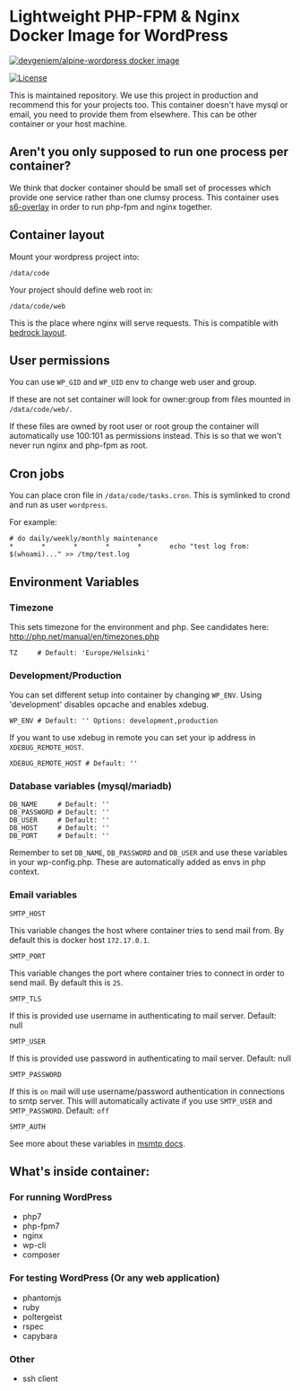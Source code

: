 # Lightweight PHP-FPM & Nginx Docker Image for WordPress
[![devgeniem/alpine-wordpress docker image](http://dockeri.co/image/devgeniem/alpine-wordpress)](https://registry.hub.docker.com/u/devgeniem/alpine-wordpress/)

[![License](http://img.shields.io/:license-mit-blue.svg?style=flat-square)](http://badges.mit-license.org)

This is maintained repository. We use this project in production and recommend this for your projects too. This container doesn't have mysql or email, you need to provide them from elsewhere. This can be other container or your host machine.

## Aren't you only supposed to run one process per container?
We think that docker container should be small set of processes which provide one service rather than one clumsy process. This container uses [s6-overlay](https://github.com/just-containers/s6-overlay) in order to run php-fpm and nginx together.

## Container layout
Mount your wordpress project into:
```
/data/code
```

Your project should define web root in:
```
/data/code/web
```
This is the place where nginx will serve requests. This is compatible with [bedrock layout](https://github.com/roots/bedrock).

## User permissions
You can use `WP_GID` and `WP_UID` env to change web user and group.

If these are not set container will look for owner:group from files mounted in `/data/code/web/`.

If these files are owned by root user or root group the container will automatically use 100:101 as permissions instead. This is so that we won't never run nginx and php-fpm as root.

## Cron jobs
You can place cron file in `/data/code/tasks.cron`. This is symlinked to crond and run as user `wordpress`.

For example:
```
# do daily/weekly/monthly maintenance
*       *       *       *       *       echo "test log from: $(whoami)..." >> /tmp/test.log
```

## Environment Variables

### Timezone
This sets timezone for the environment and php. See candidates here: http://php.net/manual/en/timezones.php
```
TZ     # Default: 'Europe/Helsinki'
```

### Development/Production

You can set different setup into container by changing `WP_ENV`. Using 'development' disables opcache and enables xdebug.
```
WP_ENV # Default: '' Options: development,production
```

If you want to use xdebug in remote you can set your ip address in `XDEBUG_REMOTE_HOST`.
```
XDEBUG_REMOTE_HOST # Default: ''
```

### Database variables (mysql/mariadb)

```
DB_NAME     # Default: ''
DB_PASSWORD # Default: ''
DB_USER     # Default: ''
DB_HOST     # Default: ''
DB_PORT     # Default: ''
```

Remember to set `DB_NAME`, `DB_PASSWORD` and `DB_USER` and use these variables in your wp-config.php. These are automatically added as envs in php context.

### Email variables

```
SMTP_HOST
```

This variable changes the host where container tries to send mail from. By default this is docker host `172.17.0.1`.

```
SMTP_PORT
```

This variable changes the port where container tries to connect in order to send mail. By default this is `25`.

```
SMTP_TLS
```

If this is provided use username in authenticating to mail server. Default: null
```
SMTP_USER
```

If this is provided use password in authenticating to mail server. Default: null
```
SMTP_PASSWORD
```

If this is `on` mail will use username/password authentication in connections to smtp server.
This will automatically activate if you use `SMTP_USER` and `SMTP_PASSWORD`. Default: `off`
```
SMTP_AUTH
```

See more about these variables in [msmtp docs](http://msmtp.sourceforge.net/doc/msmtp.html#Authentication).

## What's inside container:
### For running WordPress
- php7
- php-fpm7
- nginx
- wp-cli
- composer

### For testing WordPress (Or any web application)
- phantomjs
- ruby
- poltergeist
- rspec
- capybara

### Other
- ssh client

